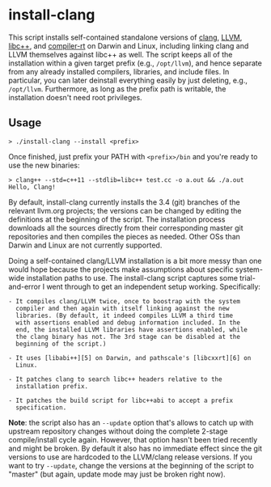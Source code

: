 install-clang
=============

This script installs self-contained standalone versions of [clang][1],
[LLVM][2], [libc++][3], and [compiler-rt][4] on Darwin and Linux,
including linking clang and LLVM themselves against libc++ as well. The
script keeps all of the installation within a given target prefix (e.g.,
`/opt/llvm`), and hence separate from any already installed compilers,
libraries, and include files. In particular, you can later deinstall
everything easily by just deleting, e.g., `/opt/llvm`. Furthermore, as
long as the prefix path is writable, the installation doesn't need root
privileges.

Usage
-----

    > ./install-clang --install <prefix>

Once finished, just prefix your PATH with `<prefix>/bin` and you're
ready to use the new binaries:

    > clang++ --std=c++11 --stdlib=libc++ test.cc -o a.out && ./a.out
    Hello, Clang!

By default, install-clang currently installs the 3.4 (git) branches of the
relevant llvm.org projects; the versions can be changed by editing the
definitions at the beginning of the script. The installation process
downloads all the sources directly from their corresponding master git
repositories and then compiles the pieces as needed. Other OSs than
Darwin and Linux are not currently supported.

Doing a self-contained clang/LLVM installation is a bit more messy
than one would hope because the projects make assumptions about
specific system-wide installation paths to use. The install-clang
script captures some trial-and-error I went through to get an
independent setup working. Specifically:

    - It compiles clang/LLVM twice, once to boostrap with the system
      compiler and then again with itself linking against the new
      libraries. (By default, it indeed compiles LLVM a third time
      with assertions enabled and debug information included. In the
      end, the installed LLVM libraries have assertions enabled, while
      the clang binary has not. The 3rd stage can be disabled at the
      beginning of the script.)

    - It uses [libabi++][5] on Darwin, and pathscale's [libcxxrt][6] on
      Linux.

    - It patches clang to search libc++ headers relative to the
      installation prefix.

    - It patches the build script for libc++abi to accept a prefix
      specification.

**Note**: the script also has an `--update` option that's allows to
catch up with upstream repository changes without doing the complete
2-stage compile/install cycle again. However, that option hasn't been
tried recently and might be broken. By default it also has no immediate
effect since the git versions to use are hardcoded to the LLVM/clang
release versions. If you want to try `--update`, change the versions at
the beginning of the script to "master" (but again, update mode may just
be broken right now).

[1]: http://clang.llvm.org
[2]: http://www.llvm.org
[3]: http://libcxx.llvm.org
[4]: http://compiler-rt.llvm.org
[5]: http://libcxxabi.llvm.org
[6]: https://github.com/pathscale/libcxxrt
